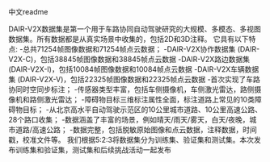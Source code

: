 中文readme

DAIR-V2X数据集是第一个用于车路协同自动驾驶研究的大规模、多模态、多视图数据集。所有数据都是从真实场景中收集的，包括2D和3D注释。
它具有以下特点: -总共71254帧图像数据和71254帧点云数据； 
-DAIR-V2X协作数据集 (DAIR-V2X-C)，包括38845帧图像数据和38845帧点云数据 
-DAIR-V2X路边数据集 (DAIR-V2X-I)，包括10084帧图像数据和10084帧点云数据 
-DAIR-V2X车辆数据集 (DAIR-V2X-V)，包括22325帧图像数据和22325帧点云数据 
-首次实现了车路协同时空同步标注； -传感器类型丰富，包括车侧摄像机，车侧激光雷达，路侧摄像机和路侧激光雷达； 
-障碍物目标三维标注属性全面，标注道路上常见的10类障碍物目标； 
-从北京高水平自动驾驶示范区的10公里城市道路、10公里高速公路、28个路口收集； 
-数据涵盖了丰富的场景，例如晴天/雨天/雾天，白天/夜晚，城市道路/高速公路； 
-数据完整，包括脱敏原始图像和点云数据，注释数据，时间戳，校准文件等。 
我们根据5:2:3将数据集分为训练集、验证集和测试集。本次发布训练集和验证集，测试集和后续挑战活动一起发布
